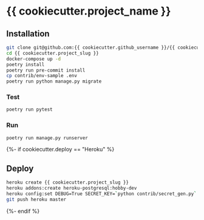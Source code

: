 # {{ cookiecutter.project_name }}


## Installation
```bash
git clone git@github.com:{{ cookiecutter.github_username }}/{{ cookiecutter.project_slug }}.git
cd {{ cookiecutter.project_slug }}
docker-compose up -d
poetry install
poetry run pre-commit install
cp contrib/env-sample .env
poetry run python manage.py migrate
```

### Test
```bash
poetry run pytest
```

### Run
```bash
poetry run manage.py runserver
```
{%- if cookiecutter.deploy == "Heroku" %}

## Deploy
```bash
heroku create {{ cookiecutter.project_slug }}
heroku addons:create heroku-postgresql:hobby-dev
heroku config:set DEBUG=True SECRET_KEY=`python contrib/secret_gen.py` ALLOWED_HOSTS="*"
git push heroku master
```
{%- endif %}
